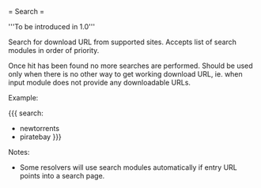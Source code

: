 = Search =

'''To be introduced in 1.0'''

Search for download URL from supported sites. Accepts list of search modules in order of priority.

Once hit has been found no more searches are performed. Should be used only when
there is no other way to get working download URL, ie. when input module does not provide
any downloadable URLs.

Example:

{{{
search:
  - newtorrents
  - piratebay
}}}

Notes:

 * Some resolvers will use search modules automatically if entry URL points into a search page.